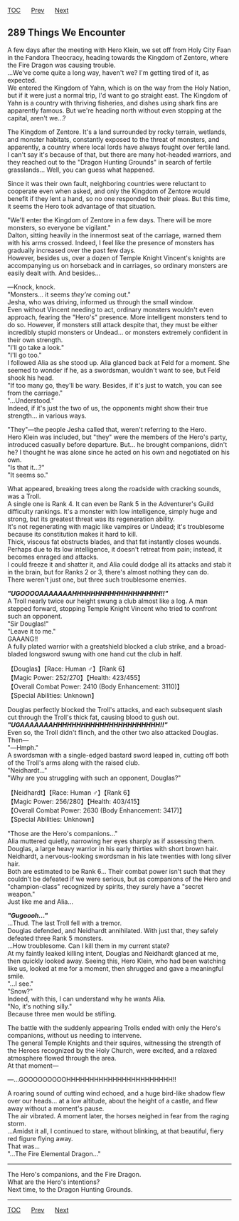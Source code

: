 [TOC](../readme.md)&nbsp;&nbsp;&nbsp;&nbsp;&nbsp;&nbsp;[Prev](chapter0288.md)&nbsp;&nbsp;&nbsp;&nbsp;&nbsp;&nbsp;[Next](chapter0290.md)



## 289 Things We Encounter

A few days after the meeting with Hero Klein, we set off from Holy City
Faan in the Fandora Theocracy, heading towards the Kingdom of Zentore,
where the Fire Dragon was causing trouble.  
...We've come quite a long way, haven't we? I'm getting tired of it, as
expected.  
We entered the Kingdom of Yahn, which is on the way from the Holy
Nation, but if it were just a normal trip, I'd want to go straight east.
The Kingdom of Yahn is a country with thriving fisheries, and dishes
using shark fins are apparently famous. But we're heading north without
even stopping at the capital, aren't we...?  
  
The Kingdom of Zentore. It's a land surrounded by rocky terrain,
wetlands, and monster habitats, constantly exposed to the threat of
monsters, and apparently, a country where local lords have always fought
over fertile land.  
I can't say it's because of that, but there are many hot-headed
warriors, and they reached out to the "Dragon Hunting Grounds" in search
of fertile grasslands... Well, you can guess what happened.  
  
Since it was their own fault, neighboring countries were reluctant to
cooperate even when asked, and only the Kingdom of Zentore would benefit
if they lent a hand, so no one responded to their pleas. But this time,
it seems the Hero took advantage of that situation.  
  
"We'll enter the Kingdom of Zentore in a few days. There will be more
monsters, so everyone be vigilant."  
Dalton, sitting heavily in the innermost seat of the carriage, warned
them with his arms crossed. Indeed, I feel like the presence of monsters
has gradually increased over the past few days.  
However, besides us, over a dozen of Temple Knight Vincent's knights are
accompanying us on horseback and in carriages, so ordinary monsters are
easily dealt with. And besides...  
  
―Knock, knock.  
"Monsters... it seems *they're* coming out."  
Jesha, who was driving, informed us through the small window.  
Even without Vincent needing to act, ordinary monsters wouldn't even
approach, fearing the "Hero's" presence. More intelligent monsters tend
to do so. However, if monsters still attack despite that, they must be
either incredibly stupid monsters or Undead... or monsters extremely
confident in their own strength.  
"I'll go take a look."  
"I'll go too."  
I followed Alia as she stood up. Alia glanced back at Feld for a moment.
She seemed to wonder if he, as a swordsman, wouldn't want to see, but
Feld shook his head.  
"If too many go, they'll be wary. Besides, if it's just to watch, you
can see from the carriage."  
"...Understood."  
Indeed, if it's just the two of us, the opponents might show their true
strength... in various ways.  
  
"They"―the people Jesha called that, weren't referring to the Hero.  
Hero Klein was included, but "they" were the members of the Hero's
party, introduced casually before departure. But... he brought
companions, didn't he? I thought he was alone since he acted on his own
and negotiated on his own.  
"Is that it...?"  
"It seems so."  
  
What appeared, breaking trees along the roadside with cracking sounds,
was a Troll.  
A single one is Rank 4. It can even be Rank 5 in the Adventurer's Guild
difficulty rankings. It's a monster with low intelligence, simply huge
and strong, but its greatest threat was its regeneration ability.  
It's not regenerating with magic like vampires or Undead; it's
troublesome because its constitution makes it hard to kill.  
Thick, viscous fat obstructs blades, and that fat instantly closes
wounds. Perhaps due to its low intelligence, it doesn't retreat from
pain; instead, it becomes enraged and attacks.  
I could freeze it and shatter it, and Alia could dodge all its attacks
and stab it in the brain, but for Ranks 2 or 3, there's almost nothing
they can do.  
There weren't just one, but three such troublesome enemies.  
  
***"UGOOOOAAAAAAAHHHHHHHHHHHHHHHHHHH!!"***  
A Troll nearly twice our height swung a club almost like a log. A man
stepped forward, stopping Temple Knight Vincent who tried to confront
such an opponent.  
"Sir Douglas!"  
"Leave it to me."  
GAAANG!!  
A fully plated warrior with a greatshield blocked a club strike, and a
broad-bladed longsword swung with one hand cut the club in half.  
  
【Douglas】【Race: Human ♂】【Rank 6】  
【Magic Power: 252/270】【Health: 423/455】  
【Overall Combat Power: 2410 (Body Enhancement: 3110)】  
【Special Abilities: Unknown】  
  
Douglas perfectly blocked the Troll's attacks, and each subsequent slash
cut through the Troll's thick fat, causing blood to gush out.  
***"UGAAAAAAAHHHHHHHHHHHHHHHHHHHHHHH!!"***  
Even so, the Troll didn't flinch, and the other two also attacked
Douglas.  
Then―  
"―Hmph."  
A swordsman with a single-edged bastard sword leaped in, cutting off
both of the Troll's arms along with the raised club.  
"Neidhardt..."  
"Why are you struggling with such an opponent, Douglas?"  
  
【Neidhardt】【Race: Human ♂】【Rank 6】  
【Magic Power: 256/280】【Health: 403/415】  
【Overall Combat Power: 2630 (Body Enhancement: 3417)】  
【Special Abilities: Unknown】  
  
"Those are the Hero's companions..."  
Alia muttered quietly, narrowing her eyes sharply as if assessing
them.  
Douglas, a large heavy warrior in his early thirties with short brown
hair.  
Neidhardt, a nervous-looking swordsman in his late twenties with long
silver hair.  
Both are estimated to be Rank 6... Their combat power isn't such that
they couldn't be defeated if we were serious, but as companions of the
Hero and "champion-class" recognized by spirits, they surely have a
"secret weapon."  
Just like me and Alia...  
  
***"Gugoooh..."***  
...Thud. The last Troll fell with a tremor.  
Douglas defended, and Neidhardt annihilated. With just that, they safely
defeated three Rank 5 monsters.  
...How troublesome. Can I kill them in my current state?  
At my faintly leaked killing intent, Douglas and Neidhardt glanced at
me, then quickly looked away. Seeing this, Hero Klein, who had been
watching like us, looked at me for a moment, then shrugged and gave a
meaningful smile.  
"...I see."  
"Snow?"  
Indeed, with this, I can understand why he wants Alia.  
"No, it's nothing silly."  
Because three men would be stifling.  
  
The battle with the suddenly appearing Trolls ended with only the Hero's
companions, without us needing to intervene.  
The general Temple Knights and their squires, witnessing the strength of
the Heroes recognized by the Holy Church, were excited, and a relaxed
atmosphere flowed through the area.  
At that moment―  
  
―...GOOOOOOOOOHHHHHHHHHHHHHHHHHHHHHHH!!  
  
A roaring sound of cutting wind echoed, and a huge bird-like shadow flew
over our heads... at a low altitude, about the height of a castle, and
flew away without a moment's pause.  
The air vibrated. A moment later, the horses neighed in fear from the
raging storm.  
...Amidst it all, I continued to stare, without blinking, at that
beautiful, fiery red figure flying away.  
That was...  
"...The Fire Elemental Dragon..."  
  

------------------------------------------------------------------------

The Hero's companions, and the Fire Dragon.  
What are the Hero's intentions?  
Next time, to the Dragon Hunting Grounds.  


---
[TOC](../readme.md)&nbsp;&nbsp;&nbsp;&nbsp;&nbsp;&nbsp;[Prev](chapter0288.md)&nbsp;&nbsp;&nbsp;&nbsp;&nbsp;&nbsp;[Next](chapter0290.md)

